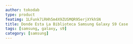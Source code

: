 ```yaml
---
author: tokodab
type: product
featimg: 1LFunk7iRHh5m4X9ZUSMQR95erjXYkhSN
title: Donde Esta La Biblioteca Samsung Galaxy S9 Case
tags: [samsung, galaxy, s9]
category: [samsung]
---
```

